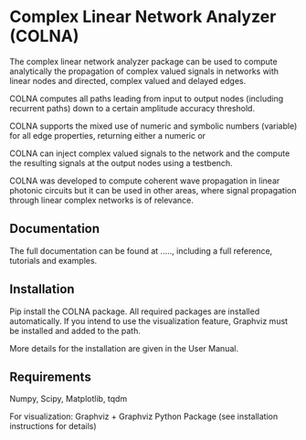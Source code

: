 Complex Linear Network Analyzer (COLNA)
=======================================

The complex linear network analyzer package can be used to compute analytically the propagation of complex valued
signals in networks with linear nodes and directed, complex valued and delayed edges.

COLNA computes all paths leading from input to output nodes (including recurrent paths) down to a certain amplitude accuracy threshold.

COLNA supports the mixed use of numeric and symbolic numbers (variable) for all edge properties, returning either a numeric or

COLNA can inject complex valued signals to the network and the compute the resulting signals at the output nodes using a testbench.

COLNA was developed to compute coherent wave propagation in linear photonic circuits but it can be used
in other areas, where signal propagation through linear complex networks is of relevance.

Documentation
-------------
The full documentation can be found at ....., including a full reference, tutorials and examples.

Installation
------------
Pip install the COLNA package. All required packages are installed automatically.
If you intend to use the visualization feature, Graphviz must be installed and added to the path.

More details for the installation are given in the User Manual.



Requirements
------------
Numpy, Scipy, Matplotlib, tqdm

For visualization: Graphviz + Graphviz Python Package (see installation instructions for details)
